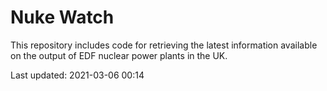 # Nuke Watch

This repository includes code for retrieving the latest information available on the output of EDF nuclear power plants in the UK.

Last updated: 2021-03-06 00:14